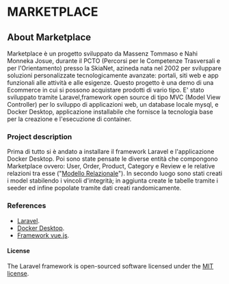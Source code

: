 # MARKETPLACE

## About Marketplace

Marketplace è un progetto sviluppato da Massenz Tommaso e Nahi Monneka Josue, durante il PCTO (Percorsi per le Competenze Trasversali e per l'Orientamento) presso la SkiaNet, azineda nata nel 2002 per sviluppare soluzioni personalizzate tecnologicamente avanzate: portali, siti web e app funzionali alle attività e alle esigenze.
Questo progetto è una demo di una Ecommerce in cui si possono acquistare prodotti di vario tipo. E' stato sviluppato tramite Laravel,framework open source di tipo MVC (Model View Controller) per lo sviluppo di applicazioni web, un database locale mysql, e Docker Desktop, applicazione installabile che fornisce la tecnologia base per la creazione e l'esecuzione di container.

### Project description

Prima di tutto si è andato a installare il framework Laravel e l'applicazione Docker Desktop. Poi sono state pensate le diverse entità che compongono Marketplace ovvero: User, Order, Product, Category e Review e le relative relazioni tra esse ("[Modello Relazionale](./tabelle/tabelle-marketplace.docx)"). In secondo luogo sono stati creati i model stabilendo i vincoli d'integrità; in aggiunta create le tabelle tramite i seeder ed infine popolate tramite dati creati randomicamente.

### References

- [Laravel](https://laravel.com/).
- [Docker Desktop](https://www.docker.com/products/docker-desktop/).
- [Framework vue.js](https://vuejs.org/).

#### License

The Laravel framework is open-sourced software licensed under the [MIT license](https://opensource.org/licenses/MIT).
